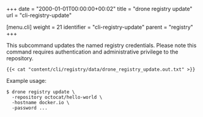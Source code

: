 +++
date = "2000-01-01T00:00:00+00:02"
title = "drone registry update"
url = "cli-registry-update"

[menu.cli]
  weight = 21
  identifier = "cli-registry-update"
  parent = "registry"
+++

This subcommand updates the named registry credentials. Please note this command requires authentication and administrative privilege to the repository.

```text
{{< cat "content/cli/registry/data/drone_registry_update.out.txt" >}}
```

Example usage:

```text
$ drone registry update \
  -repository octocat/hello-world \
  -hostname docker.io \
  -password ...
```
